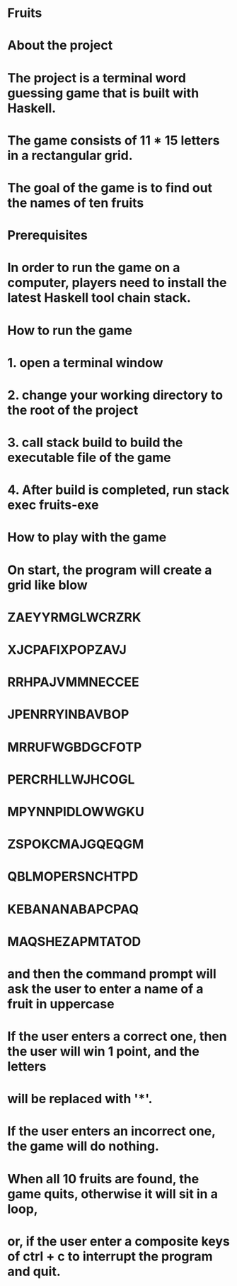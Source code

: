 # Fruits

# 
# About the project
# 
# The project is a terminal word guessing game that is built with Haskell.
# The game consists of 11 * 15 letters in a rectangular grid.
# The goal of the game is to find out the names of ten fruits
#
# Prerequisites
# 
# In order to run the game on a computer, players need to install the latest Haskell tool chain stack.
# 
# How to run the game
# 
# 1. open a terminal window
# 2. change your working directory to the root of the project 
# 3. call stack build to build the executable file of the game 
# 4. After build is completed, run stack exec fruits-exe
# 
# How to play with the game
# 
# On start, the program will create a grid like blow
#
# ZAEYYRMGLWCRZRK
# XJCPAFIXPOPZAVJ
# RRHPAJVMMNECCEE
# JPENRRYINBAVBOP
# MRRUFWGBDGCFOTP
# PERCRHLLWJHCOGL
# MPYNNPIDLOWWGKU
# ZSPOKCMAJGQEQGM
# QBLMOPERSNCHTPD
# KEBANANABAPCPAQ
# MAQSHEZAPMTATOD
# 
# and then the command prompt will ask the user to enter a name of a fruit in uppercase
#
# If the user enters a correct one, then the user will win 1 point, and the letters
# will be replaced with '*'. 
#
# If the user enters an incorrect one, the game will do nothing.
# 
# When all 10 fruits are found, the game quits, otherwise it will sit in a loop, 
# or, if the user enter a composite keys of ctrl + c to interrupt the program and quit.
# 

